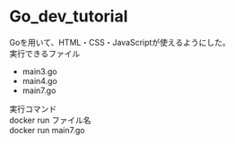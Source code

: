 # Go_dev_tutorial

Goを用いて、HTML・CSS・JavaScriptが使えるようにした。<br>
実行できるファイル<br>
* main3.go
* main4.go
* main7.go

実行コマンド<br>
docker run ファイル名<br>
docker run main7.go
